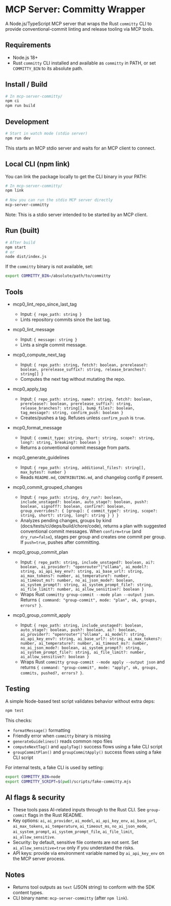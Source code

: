 # MCP Server: Committy Wrapper

A Node.js/TypeScript MCP server that wraps the Rust `committy` CLI to provide conventional-commit linting and release tooling via MCP tools.

## Requirements

- Node.js 18+
- Rust `committy` CLI installed and available as `committy` in PATH, or set `COMMITTY_BIN` to its absolute path.

## Install / Build

```bash
# In mcp-server-committy/
npm ci
npm run build
```

## Development

```bash
# Start in watch mode (stdio server)
npm run dev
```

This starts an MCP stdio server and waits for an MCP client to connect.

## Local CLI (npm link)

You can link the package locally to get the CLI binary in your PATH:

```bash
# In mcp-server-committy/
npm link
 
# Now you can run the stdio MCP server directly
mcp-server-committy
```

Note: This is a stdio server intended to be started by an MCP client.

## Run (built)

```bash
# After build
npm start
# or
node dist/index.js
```

If the `committy` binary is not available, set:

```bash
export COMMITTY_BIN=/absolute/path/to/committy
```

## Tools

- mcp0_lint_repo_since_last_tag
  - Input: `{ repo_path: string }`
  - Lints repository commits since the last tag.

- mcp0_lint_message
  - Input: `{ message: string }`
  - Lints a single commit message.

- mcp0_compute_next_tag
  - Input: `{ repo_path: string, fetch?: boolean, prerelease?: boolean, prerelease_suffix?: string, release_branches?: string[] }`
  - Computes the next tag without mutating the repo.

- mcp0_apply_tag
  - Input: `{ repo_path: string, name?: string, fetch?: boolean, prerelease?: boolean, prerelease_suffix?: string, release_branches?: string[], bump_files?: boolean, tag_message?: string, confirm_push: boolean }`
  - Creates/pushes a tag. Refuses unless `confirm_push` is `true`.

- mcp0_format_message
  - Input: `{ commit_type: string, short: string, scope?: string, long?: string, breaking?: boolean }`
  - Returns a conventional commit message from parts.

- mcp0_generate_guidelines
  - Input: `{ repo_path: string, additional_files?: string[], max_bytes?: number }`
  - Reads `README.md`, `CONTRIBUTING.md`, and changelog config if present.

- mcp0_commit_grouped_changes
  - Input: `{ repo_path: string, dry_run?: boolean, include_unstaged?: boolean, auto_stage?: boolean, push?: boolean, signoff?: boolean, confirm?: boolean, group_overrides?: { [group]: { commit_type?: string, scope?: string, short?: string, long?: string } } }`
  - Analyzes pending changes, groups by kind (docs/tests/ci/deps/build/chore/code), returns a plan with suggested conventional commit messages. When `confirm=true` (and `dry_run=false`), stages per group and creates one commit per group. If `push=true`, pushes after committing.

- mcp0_group_commit_plan
  - Input: `{ repo_path: string, include_unstaged?: boolean, ai?: boolean, ai_provider?: "openrouter"|"ollama", ai_model?: string, ai_api_key_env?: string, ai_base_url?: string, ai_max_tokens?: number, ai_temperature?: number, ai_timeout_ms?: number, no_ai_json_mode?: boolean, ai_system_prompt?: string, ai_system_prompt_file?: string, ai_file_limit?: number, ai_allow_sensitive?: boolean }`
  - Wraps Rust `committy group-commit --mode plan --output json`. Returns `{ command: "group-commit", mode: "plan", ok, groups, errors? }`.

- mcp0_group_commit_apply
  - Input: `{ repo_path: string, include_unstaged?: boolean, auto_stage?: boolean, push?: boolean, ai?: boolean, ai_provider?: "openrouter"|"ollama", ai_model?: string, ai_api_key_env?: string, ai_base_url?: string, ai_max_tokens?: number, ai_temperature?: number, ai_timeout_ms?: number, no_ai_json_mode?: boolean, ai_system_prompt?: string, ai_system_prompt_file?: string, ai_file_limit?: number, ai_allow_sensitive?: boolean }`
  - Wraps Rust `committy group-commit --mode apply --output json` and returns `{ command: "group-commit", mode: "apply", ok, groups, commits, pushed?, errors? }`.

## Testing

A simple Node-based test script validates behavior without extra deps:

```bash
npm test
```

This checks:
- `formatMessage()` formatting
- Friendly error when `committy` binary is missing
- `generateGuidelines()` reads common repo files
- `computeNextTag()` and `applyTag()` success flows using a fake CLI script
- `groupCommitPlan()` and `groupCommitApply()` success flows using a fake CLI script

For internal tests, a fake CLI is used by setting:

```bash
export COMMITTY_BIN=node
export COMMITTY_SCRIPT=$(pwd)/scripts/fake-committy.mjs
```

## AI flags & security

- These tools pass AI-related inputs through to the Rust CLI. See `group-commit` flags in the Rust README.
- Key options: `ai`, `ai_provider`, `ai_model`, `ai_api_key_env`, `ai_base_url`, `ai_max_tokens`, `ai_temperature`, `ai_timeout_ms`, `no_ai_json_mode`, `ai_system_prompt`, `ai_system_prompt_file`, `ai_file_limit`, `ai_allow_sensitive`.
- Security: by default, sensitive file contents are not sent. Set `ai_allow_sensitive=true` only if you understand the risks.
- API keys: provide via environment variable named by `ai_api_key_env` on the MCP server process.

## Notes

- Returns tool outputs as `text` (JSON string) to conform with the SDK content types.
- CLI binary name: `mcp-server-committy` (after `npm link`).
